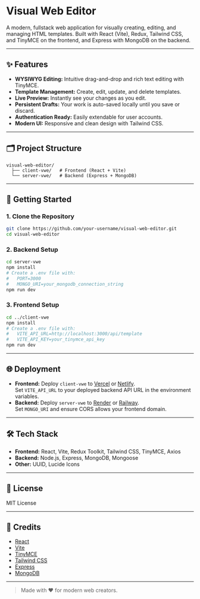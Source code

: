 # Visual Web Editor

A modern, fullstack web application for visually creating, editing, and managing HTML templates. Built with React (Vite), Redux, Tailwind CSS, and TinyMCE on the frontend, and Express with MongoDB on the backend.

---

## ✨ Features

- **WYSIWYG Editing:** Intuitive drag-and-drop and rich text editing with TinyMCE.
- **Template Management:** Create, edit, update, and delete templates.
- **Live Preview:** Instantly see your changes as you edit.
- **Persistent Drafts:** Your work is auto-saved locally until you save or discard.
- **Authentication Ready:** Easily extendable for user accounts.
- **Modern UI:** Responsive and clean design with Tailwind CSS.

---

## 🗂️ Project Structure

```
visual-web-editor/
  ├── client-vwe/   # Frontend (React + Vite)
  └── server-vwe/   # Backend (Express + MongoDB)
```

---

## 🚀 Getting Started

### 1. Clone the Repository

```bash
git clone https://github.com/your-username/visual-web-editor.git
cd visual-web-editor
```

### 2. Backend Setup

```bash
cd server-vwe
npm install
# Create a .env file with:
#   PORT=3000
#   MONGO_URI=your_mongodb_connection_string
npm run dev
```

### 3. Frontend Setup

```bash
cd ../client-vwe
npm install
# Create a .env file with:
#   VITE_API_URL=http://localhost:3000/api/template
#   VITE_API_KEY=your_tinymce_api_key
npm run dev
```

---

## 🌐 Deployment

- **Frontend:** Deploy `client-vwe` to [Vercel](https://vercel.com/) or [Netlify](https://netlify.com/).  
  Set `VITE_API_URL` to your deployed backend API URL in the environment variables.
- **Backend:** Deploy `server-vwe` to [Render](https://render.com/) or [Railway](https://railway.app/).  
  Set `MONGO_URI` and ensure CORS allows your frontend domain.

---

## 🛠️ Tech Stack

- **Frontend:** React, Vite, Redux Toolkit, Tailwind CSS, TinyMCE, Axios
- **Backend:** Node.js, Express, MongoDB, Mongoose
- **Other:** UUID, Lucide Icons

---

## 📄 License

MIT License

---

## 🙏 Credits

- [React](https://react.dev/)
- [Vite](https://vitejs.dev/)
- [TinyMCE](https://www.tiny.cloud/)
- [Tailwind CSS](https://tailwindcss.com/)
- [Express](https://expressjs.com/)
- [MongoDB](https://www.mongodb.com/)

---

> Made with ❤️ for modern web creators.